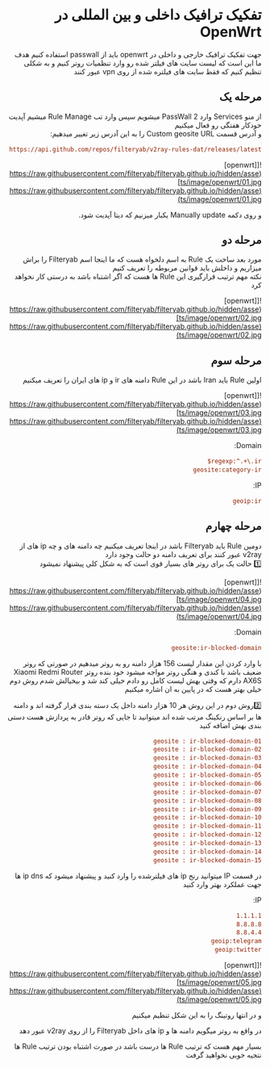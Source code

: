 <div dir=rtl>

# تفکیک ترافیک داخلی و بین المللی در OpenWrt


جهت تفکیک ترافیک خارجی و داخلی در openwrt باید از passwall استفاده کنیم
هدف ما این است که لیست سایت های فیلتر شده رو وارد تنظمیات روتر کنیم و به شکلی تنظیم کنیم که فقط سایت های فیلتره شده از روی vpn عبور کنند


## مرحله یک
از منو Services وارد PassWall 2 میشویم
سپس وارد تب Rule Manage میشیم آپدیت خودکار هفتگی رو فعال میکنیم  
و آدرس قسمت Custom geosite URL را به این آدرس زیر تغییر میدهیم:


```INI
https://api.github.com/repos/filteryab/v2ray-rules-dat/releases/latest
```
![[openwrt](https://raw.githubusercontent.com/filteryab/filteryab.github.io/hidden/assets/image/openwrt/01.jpg](https://raw.githubusercontent.com/filteryab/filteryab.github.io/hidden/assets/image/openwrt/01.jpg)

و روی دکمه Manually update یکبار میزنیم که دیتا آپدیت شود.

## مرحله دو

مورد بعد ساخت یک Rule به اسم دلخواه هست که ما اینجا اسم Filteryab را براش میزاریم و داخلش باید قوانین مربوطه را تعریف کنیم
<br>
نکته مهم ترتیب قرارگیری این Rule ها هست که اگر اشتباه باشد به درستی کار نخواهد کرد

![[openwrt](https://raw.githubusercontent.com/filteryab/filteryab.github.io/hidden/assets/image/openwrt/02.jpg](https://raw.githubusercontent.com/filteryab/filteryab.github.io/hidden/assets/image/openwrt/02.jpg)
## مرحله سوم
اولین Rule باید Iran باشد
در این Rule دامنه های ir و ip های ایران را تعریف میکنیم

![[openwrt](https://raw.githubusercontent.com/filteryab/filteryab.github.io/hidden/assets/image/openwrt/03.jpg](https://raw.githubusercontent.com/filteryab/filteryab.github.io/hidden/assets/image/openwrt/03.jpg)

Domain:
```INI
regexp:^.+\.ir$
geosite:category-ir
```

IP:
```INI
geoip:ir
```

## مرحله چهارم
دومین Rule باید Filteryab باشد
در اینجا تعریف میکنیم چه دامنه های و چه ip های از v2ray عبور کنند
برای تعریف دامنه دو حالت وجود دارد
<br>
1️⃣ حالت یک برای روتر های بسیار قوی است که به شکل کلی پیشنهاد نمیشود

![[openwrt](https://raw.githubusercontent.com/filteryab/filteryab.github.io/hidden/assets/image/openwrt/04.jpg](https://raw.githubusercontent.com/filteryab/filteryab.github.io/hidden/assets/image/openwrt/04.jpg)

Domain:
```INI
geosite:ir-blocked-domain
```
با وارد کردن این مقدار لیست 156 هزار دامنه رو به روتر میدهیم در صورتی که روتر ضعیف باشد با کندی و هنگی روتر مواجه میشود
خود بنده روتر Xiaomi Redmi Router AX6S دارم که وقتی بهش لیست کامل رو دادم خیلی کند شد و بیخیالش شدم
روش دوم خیلی بهتر هست که در پایین به ان اشاره میکنیم


2️⃣روش دوم
در این روش هر 10 هزار دامنه داخل یک دسته بندی قرار گرفته اند و دامنه ها بر اساس رنکینگ مرتب شده اند
میتوانید تا جایی که روتر قادر به پردازش هست دستی بندی بهش اضافه کنید

```INI
geosite : ir-blocked-domain-01
geosite : ir-blocked-domain-02
geosite : ir-blocked-domain-03
geosite : ir-blocked-domain-04
geosite : ir-blocked-domain-05
geosite : ir-blocked-domain-06
geosite : ir-blocked-domain-07
geosite : ir-blocked-domain-08
geosite : ir-blocked-domain-09
geosite : ir-blocked-domain-10
geosite : ir-blocked-domain-11
geosite : ir-blocked-domain-12
geosite : ir-blocked-domain-13
geosite : ir-blocked-domain-14
geosite : ir-blocked-domain-15
```

در قسمت IP میتوانید رنج ip های فیلترشده را وارد کنید و پیشنهاد میشود که ip dns ها جهت عملکرد بهتر وارد کنید

IP:
```INI
1.1.1.1
8.8.8.8
8.8.4.4
geoip:telegram
geoip:twitter
```


![[openwrt](https://raw.githubusercontent.com/filteryab/filteryab.github.io/hidden/assets/image/openwrt/05.jpg](https://raw.githubusercontent.com/filteryab/filteryab.github.io/hidden/assets/image/openwrt/05.jpg)

و در انتها روتینگ را به این شکل تنظیم میکنیم

در واقع به روتر میگویم دامنه ها و ip های داخل Filteryab را از روی v2ray عبور دهد

بسیار مهم هست که ترتیب Rule ها درست باشد در صورت اشتباه بودن ترتیب Rule ها نتجیه خوبی نخواهید گرفت
</div> 


